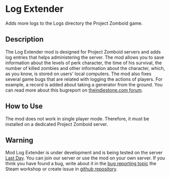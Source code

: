 # Log Extender
Adds more logs to the Logs directory the Project Zomboid game.

## Description
The Log Extender mod is designed for Project Zomboid servers and adds log entries that helps administering the server.
The mod allows you to save information about the levels of perk character, the time of his survival, the number of killed zombies and other 
information about the character, which, as you know, is stored on users' local computers. The mod also fixes several game bugs that are related
with logging the actions of players. For example, a record is added about taking a generator from the ground. You can read more about this bugreport 
on [theindiestone.com forum](https://theindiestone.com/forums/index.php?/topic/25683-nothing-will-be-written-to-the-log-if-you-take-generator-from-the-ground/).

## How to Use
The mod does not work in single player mode. Therefore, it must be installed on a dedicated Project Zomboid server.

## Warning
Mod Log Extender is under development and is being tested on the server [Last Day](https://last-day.wargm.ru). You can join our server or use the mod on your own server.
If you think you have found a bug, write about it in the [bug reporting topic](https://steamcommunity.com/workshop/filedetails/discussion/1844524972/1638668751263547005/)
the Steam workshop or create issue in [github repository](https://github.com/game-servers/pz-mod-log-extender).
